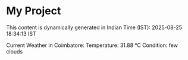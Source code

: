 # My Project

This content is dynamically generated in Indian Time (IST): 2025-08-25 18:34:13 IST


Current Weather in Coimbatore:
Temperature: 31.88 °C
Condition: few clouds
